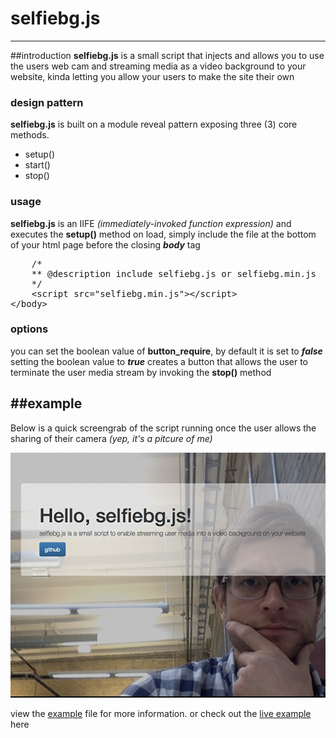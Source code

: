# selfiebg.js
-----------
##introduction
**selfiebg.js** is a small script that injects and allows you to use the users web cam and streaming media as a video background to your website, kinda letting you allow your users to make the site their own

### design pattern
**selfiebg.js** is built on a module reveal pattern exposing three (3) core methods.

* setup()
* start()
* stop()

### usage
**selfiebg.js** is an IIFE *(immediately-invoked function expression)* and executes the **setup()** method on load, simply include the file at the bottom of your html page before the closing ***body*** tag

<pre>
	/*
	** @description include selfiebg.js or selfiebg.min.js
	*/
	&lt;script src="selfiebg.min.js"&gt;&lt;/script&gt;
&lt;/body&gt;
</pre>

### options
you can set the boolean value of **button_require**, by default it is set to ***false***
setting the boolean value to ***true*** creates a button that allows the user to terminate the user media stream by invoking the **stop()** method 

##example
----------
Below is a quick screengrab of the script running once the user allows the sharing of their camera *(yep, it's a pitcure of me)*

![Open Source icon](example.png)

view the [example](example.html) file for more information.
or check out the [live example](http://www.selfiebgjs.32teeth.org/) here


